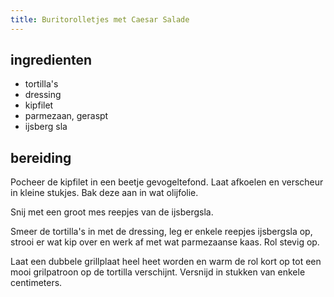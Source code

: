 ```yaml
---
title: Buritorolletjes met Caesar Salade
---
```


##  ingredienten 
* tortilla's
*  dressing
* kipfilet
* parmezaan, geraspt
* ijsberg sla

##  bereiding 

Pocheer de kipfilet in een beetje gevogeltefond. Laat afkoelen en verscheur in kleine stukjes. Bak deze aan in wat olijfolie.

Snij met een groot mes reepjes van de ijsbergsla.

Smeer de tortilla's in met de dressing, leg er enkele reepjes ijsbergsla op, strooi er wat kip over en werk af met wat parmezaanse kaas. Rol stevig op.

Laat een dubbele grillplaat heel heet worden en warm de rol kort op tot een mooi grilpatroon op de tortilla verschijnt. Versnijd in stukken van enkele centimeters.

